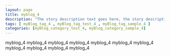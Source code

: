 ```yaml
---
layout: page
title: myblog_4 
description: "The story description text goes here, the story description text goes here, the story description text goes here, the story description text goes here, the story description text goes here."
tags: [ myBlog_tag_4 , myBlog_tag_test_4 , myBlog_tag_sample_4 ]
categories: [myBlog_category_test_4, myBlog_category_sample_4]
---
```


myblog_4 myblog_4 myblog_4 myblog_4 myblog_4 myblog_4 myblog_4 myblog_4 myblog_4 myblog_4 myblog_4 